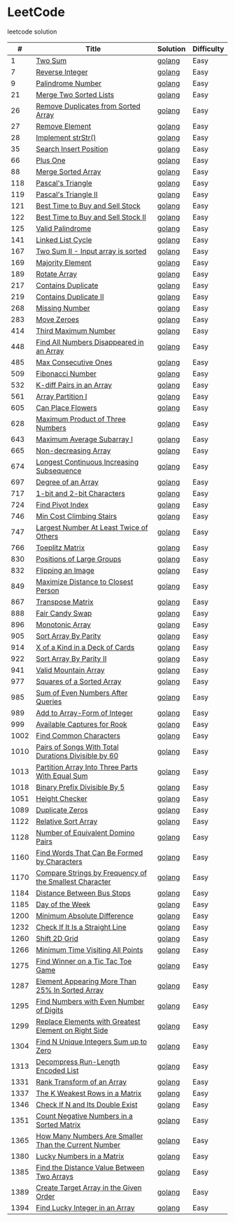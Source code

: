 # LeetCode
leetcode solution

| # | Title | Solution | Difficulty |
| ---- | ---- | ---- | ----|
| 1 | [Two Sum](https://leetcode.com/problems/two-sum/) | [golang](https://github.com/LooJee/LeetCode/blob/master/algorithms/golang/TwoSum/TwoSum.go) | Easy |
| 7 | [Reverse Integer](https://leetcode.com/problems/reverse-integer/) | [golang](https://github.com/LooJee/LeetCode/blob/master/algorithms/golang/reverse/reverse.go) | Easy |
| 9 | [Palindrome Number](https://leetcode.com/problems/palindrome-number/) | [golang](https://github.com/LooJee/LeetCode/blob/master/algorithms/golang/PalindromeNumber/palindrome_number.go) | Easy |
| 21 | [Merge Two Sorted Lists](https://leetcode.com/problems/merge-two-sorted-lists/) | [golang](https://github.com/LooJee/LeetCode/blob/master/algorithms/golang/MergeTwoSortedLists/MergeTwoSortedLists.go) | Easy |
| 26 | [Remove Duplicates from Sorted Array](https://leetcode.com/problems/remove-duplicates-from-sorted-array/) | [golang](https://github.com/LooJee/LeetCode/blob/master/algorithms/golang/RemoveDuplicatesfromSortedArray/RemoveDuplicatesfromSortedArray.go) | Easy |
| 27 | [Remove Element](https://leetcode.com/problems/remove-element/) | [golang](https://github.com/LooJee/LeetCode/blob/master/algorithms/golang/RemoveElement/RemoveElement.go) | Easy |
| 28 | [Implement strStr()](https://leetcode.com/problems/implement-strstr/) | [golang](https://github.com/LooJee/LeetCode/blob/master/algorithms/golang/implement_strstr/implement_strstr.go) | Easy |
| 35 | [Search Insert Position](https://leetcode.com/problems/search-insert-position/) | [golang](https://github.com/LooJee/LeetCode/blob/master/algorithms/golang/SearchInsertPosition/SearchInsertPosition.go) | Easy |
| 66 | [Plus One](https://leetcode.com/problems/plus-one/) | [golang](https://github.com/LooJee/LeetCode/blob/master/algorithms/golang/plusOne/plusOne.go) | Easy |
| 88 | [Merge Sorted Array](https://leetcode.com/problems/merge-sorted-array/) | [golang](https://github.com/LooJee/LeetCode/blob/master/algorithms/golang/MergeSortedArray/MergeSortedArray.go) | Easy |
| 118 | [Pascal's Triangle](https://leetcode.com/problems/pascals-triangle/) | [golang](https://github.com/LooJee/LeetCode/blob/master/algorithms/golang/PascalsTriangle/PascalsTriangle.go) | Easy |
| 119 | [Pascal's Triangle II](https://leetcode.com/problems/pascals-triangle-ii/) | [golang](https://github.com/LooJee/LeetCode/blob/master/algorithms/golang/PascalsTriangleII/PascalsTriangleII.go) | Easy |
| 121 | [Best Time to Buy and Sell Stock](https://leetcode.com/problems/best-time-to-buy-and-sell-stock/) | [golang](https://github.com/LooJee/LeetCode/blob/master/algorithms/golang/BestTimetoBuyandSellStock/BestTimetoBuyandSellStock.go) | Easy |
| 122 | [Best Time to Buy and Sell Stock II](https://leetcode.com/problems/best-time-to-buy-and-sell-stock-ii/) | [golang](https://github.com/LooJee/LeetCode/blob/master/algorithms/golang/BestTimetoBuyandSellStockII/BestTimetoBuyandSellStockII.go) | Easy |
| 125 | [Valid Palindrome](https://leetcode.com/problems/valid-palindrome/) | [golang](https://github.com/LooJee/LeetCode/blob/master/algorithms/golang/valid_palindrome/valid_palindrome.go) | Easy |
| 141 | [Linked List Cycle](https://leetcode.com/problems/linked-list-cycle/) | [golang](https://github.com/LooJee/LeetCode/blob/master/algorithms/golang/linked_list_cycle/linked_list_cycle.go) | Easy |
| 167 | [Two Sum II - Input array is sorted](https://leetcode.com/problems/two-sum-ii-input-array-is-sorted/) | [golang](https://github.com/LooJee/LeetCode/blob/master/algorithms/golang/TwoSumII/TwoSumII.go) | Easy |
| 169 | [Majority Element](https://leetcode.com/problems/majority-element/) | [golang](https://github.com/LooJee/LeetCode/blob/master/algorithms/golang/MajorityElement/MajorityElement.go) | Easy |
| 189 | [Rotate Array](https://leetcode.com/problems/rotate-array/) | [golang](https://github.com/LooJee/LeetCode/blob/master/algorithms/golang/RotateArray/RotateArray.go) | Easy |
| 217 | [Contains Duplicate](https://leetcode.com/problems/contains-duplicate/) | [golang](https://github.com/LooJee/LeetCode/blob/master/algorithms/golang/ContainsDuplicate/ContainsDuplicate.go) | Easy |
| 219 | [Contains Duplicate II](https://leetcode.com/problems/contains-duplicate-ii/) | [golang](https://github.com/LooJee/LeetCode/blob/master/algorithms/golang/ContainsDuplicateII/ContainsDuplicateII.go) | Easy |
| 268 | [Missing Number](https://leetcode.com/problems/missing-number/) | [golang](https://github.com/LooJee/LeetCode/blob/master/algorithms/golang/MissingNumber/MissingNumber.go) | Easy |
| 283 | [Move Zeroes](https://leetcode.com/problems/move-zeroes/) | [golang](https://github.com/LooJee/LeetCode/blob/master/algorithms/golang/MoveZeroes/MoveZeroes.go) | Easy |
| 414 | [Third Maximum Number](https://leetcode.com/problems/third-maximum-number/) | [golang](https://github.com/LooJee/LeetCode/blob/master/algorithms/golang/ThirdMaximumNumber/ThirdMaximumNumber.go) | Easy |
| 448 | [Find All Numbers Disappeared in an Array](https://leetcode.com/problems/find-all-numbers-disappeared-in-an-array/) | [golang](https://github.com/LooJee/LeetCode/blob/master/algorithms/golang/FindAllNumbersDisappearedinanArray/FindAllNumbersDisappearedinanArray.go) | Easy |
| 485 | [Max Consecutive Ones](https://leetcode.com/problems/max-consecutive-ones/) | [golang](https://github.com/LooJee/LeetCode/blob/master/algorithms/golang/MaxConsecutiveOnes/MaxConsecutiveOnes.go) | Easy |
| 509 | [Fibonacci Number](https://leetcode.com/problems/fibonacci-number/) | [golang](https://github.com/LooJee/LeetCode/blob/master/algorithms/golang/FibonacciNumber/FibonacciNumber.go) | Easy |
| 532 | [K-diff Pairs in an Array](https://leetcode.com/problems/k-diff-pairs-in-an-array/) | [golang](https://github.com/LooJee/LeetCode/blob/master/algorithms/golang/KdiffPairsinanArray/KdiffPairsinanArray.go) | Easy |
| 561 | [Array Partition I](https://leetcode.com/problems/array-partition-i/) | [golang](https://github.com/LooJee/LeetCode/blob/master/algorithms/golang/ArrayPartitionI/ArrayPartitionI.go) | Easy |
| 605 | [Can Place Flowers](https://leetcode.com/problems/can-place-flowers/) | [golang](https://github.com/LooJee/LeetCode/blob/master/algorithms/golang/can_place_flowers/can_place_flowers.go) | Easy |
| 628 | [Maximum Product of Three Numbers](https://leetcode.com/problems/maximum-product-of-three-numbers/) | [golang](https://github.com/LooJee/LeetCode/blob/master/algorithms/golang/maximum_product_of_three_numbers/maximum_product_of_three_numbers.go) | Easy |
| 643 | [Maximum Average Subarray I](https://leetcode.com/problems/maximum-average-subarray-i/) | [golang](https://github.com/LooJee/LeetCode/blob/master/algorithms/golang/maximum_average_subarray_i/maximum_average_subarray_i.go) | Easy |
| 665 | [Non-decreasing Array](https://leetcode.com/problems/non-decreasing-array/) | [golang](https://github.com/LooJee/LeetCode/blob/master/algorithms/golang/non_decreasing_array/non_decreasing_array.go) | Easy |
| 674 | [Longest Continuous Increasing Subsequence](https://leetcode.com/problems/longest-continuous-increasing-subsequence/) | [golang](https://github.com/LooJee/LeetCode/blob/master/algorithms/golang/longest_continuous_increasing_subsequence/longest_continuous_increasing_subsequence.go) | Easy |
| 697 | [Degree of an Array](https://leetcode.com/problems/degree-of-an-array/) | [golang](https://github.com/LooJee/LeetCode/blob/master/algorithms/golang/degree_of_an_array/degree_of_an_array.go) | Easy |
| 717 | [1-bit and 2-bit Characters](https://leetcode.com/problems/1-bit-and-2-bit-characters/) | [golang](https://github.com/LooJee/LeetCode/blob/master/algorithms/golang/one_bit_and_two_bit_characters/one_bit_and_two_bit_characters.go) | Easy |
| 724 | [Find Pivot Index](https://leetcode.com/problems/find-pivot-index/) | [golang](https://github.com/LooJee/LeetCode/blob/master/algorithms/golang/find_pivot_index/find_pivot_index.go) | Easy |
| 746 | [Min Cost Climbing Stairs](https://leetcode.com/problems/min-cost-climbing-stairs/) | [golang](https://github.com/LooJee/LeetCode/blob/master/algorithms/golang/min_cost_climbing_stairs/min_cost_climbing_stairs.go) | Easy |
| 747 | [Largest Number At Least Twice of Others](https://leetcode.com/problems/largest-number-at-least-twice-of-others/) | [golang](https://github.com/LooJee/LeetCode/blob/master/algorithms/golang/largest_number_at_least_twice_of_others/largest_number_at_least_twice_of_others.go) | Easy |
| 766 | [Toeplitz Matrix](https://leetcode.com/problems/toeplitz-matrix/) | [golang](https://github.com/LooJee/LeetCode/blob/master/algorithms/golang/toeplitz_matrix/toeplitz_matrix.go) | Easy |
| 830 | [Positions of Large Groups](https://leetcode.com/problems/positions-of-large-groups/) | [golang](https://github.com/LooJee/LeetCode/blob/master/algorithms/golang/positions_of_large_groups/positions_of_large_groups.go) | Easy |
| 832 | [Flipping an Image](https://leetcode.com/problems/flipping-an-image/) | [golang](https://github.com/LooJee/LeetCode/blob/master/algorithms/golang/flipping_an_image/flipping_an_image.go) | Easy |
| 849 | [Maximize Distance to Closest Person](https://leetcode.com/problems/maximize-distance-to-closest-person/) | [golang](https://github.com/LooJee/LeetCode/blob/master/algorithms/golang/maximize_distance_to_closest_person/maximize_distance_to_closest_person.go) | Easy |
| 867 | [Transpose Matrix](https://leetcode.com/problems/transpose-matrix/) | [golang](https://github.com/LooJee/LeetCode/blob/master/algorithms/golang/transpose_matrix/transpose_matrix.go) | Easy |
| 888 | [Fair Candy Swap](https://leetcode.com/problems/fair-candy-swap/) | [golang](https://github.com/LooJee/LeetCode/blob/master/algorithms/golang/fair_candy_swap/fair_candy_swap.go) | Easy |
| 896 | [Monotonic Array](https://leetcode.com/problems/monotonic-array/) | [golang](https://github.com/LooJee/LeetCode/blob/master/algorithms/golang/monotonic_array/monotonic_array.go) | Easy |
| 905 | [Sort Array By Parity](https://leetcode.com/problems/sort-array-by-parity/) | [golang](https://github.com/LooJee/LeetCode/blob/master/algorithms/golang/sort_array_by_parity/sort_array_by_parity.go) | Easy |
| 914 | [X of a Kind in a Deck of Cards](https://leetcode.com/problems/x-of-a-kind-in-a-deck-of-cards/) | [golang](https://github.com/LooJee/LeetCode/blob/master/algorithms/golang/x_of_a_kind_in_a_deck_of_cards/x_of_a_kind_in_a_deck_of_cards.go) | Easy |
| 922 | [Sort Array By Parity II](https://leetcode.com/problems/sort-array-by-parity-ii/) | [golang](https://github.com/LooJee/LeetCode/blob/master/algorithms/golang/sort_array_by_parity_ii/sort_array_by_parity_ii.go) | Easy |
| 941 | [Valid Mountain Array](https://leetcode.com/problems/valid-mountain-array/) | [golang](https://github.com/LooJee/LeetCode/blob/master/algorithms/golang/valid_mountain_array/valid_mountain_array.go) | Easy |
| 977 | [Squares of a Sorted Array](https://leetcode.com/problems/squares-of-a-sorted-array/) | [golang](https://github.com/LooJee/LeetCode/blob/master/algorithms/golang/squares_of_a_sorted_array/squares_of_a_sorted_array.go) | Easy |
| 985 | [Sum of Even Numbers After Queries](https://leetcode.com/problems/sum-of-even-numbers-after-queries/) | [golang](https://github.com/LooJee/LeetCode/blob/master/algorithms/golang/sum_of_even_numbers_after_queries/sum_of_even_numbers_after_queries.go) | Easy |
| 989 | [Add to Array-Form of Integer](https://leetcode.com/problems/add-to-array-form-of-integer/) | [golang](https://github.com/LooJee/LeetCode/blob/master/algorithms/golang/add_to_array_form_of_integer/add_to_array_form_of_integer.go) | Easy |
| 999 | [Available Captures for Rook](https://leetcode.com/problems/available-captures-for-rook/) | [golang](https://github.com/LooJee/LeetCode/blob/master/algorithms/golang/available_captures_for_rook/available_captures_for_rook.go) | Easy |
| 1002 | [Find Common Characters](https://leetcode.com/problems/find-common-characters/) | [golang](https://github.com/LooJee/LeetCode/blob/master/algorithms/golang/find_common_characters/find_common_characters.go) | Easy |
| 1010 | [Pairs of Songs With Total Durations Divisible by 60](https://leetcode.com/problems/pairs-of-songs-with-total-durations-divisible-by-60/) | [golang](https://github.com/LooJee/LeetCode/blob/master/algorithms/golang/num_pairs_divisible_by60/num_pairs_divisible_by60.go) | Easy |
| 1013 | [Partition Array Into Three Parts With Equal Sum](https://leetcode.com/problems/partition-array-into-three-parts-with-equal-sum/) | [golang](https://github.com/LooJee/LeetCode/blob/master/algorithms/golang/partition_array_into_three_parts_with_equal_sum/partition_array_into_three_parts_with_equal_sum.go) | Easy |
| 1018 | [Binary Prefix Divisible By 5](https://leetcode.com/problems/binary-prefix-divisible-by-5/) | [golang](https://github.com/LooJee/LeetCode/blob/master/algorithms/golang/binary_prefix_divisible_by_5/binary_prefix_divisible_by_5.go) | Easy |
| 1051 | [Height Checker](https://leetcode.com/problems/height-checker/) | [golang](https://github.com/LooJee/LeetCode/blob/master/algorithms/golang/height_checker/height_checker.go) | Easy |
| 1089 | [Duplicate Zeros](https://leetcode.com/problems/duplicate-zeros/) | [golang](https://github.com/LooJee/LeetCode/blob/master/algorithms/golang/duplicate_zeros/duplicate_zeros.go) | Easy |
| 1122 | [Relative Sort Array](https://leetcode.com/problems/relative-sort-array/) | [golang](https://github.com/LooJee/LeetCode/blob/master/algorithms/golang/relative_sort_array/relative_sort_array.go) | Easy |
| 1128 | [Number of Equivalent Domino Pairs](https://leetcode.com/problems/number-of-equivalent-domino-pairs/) | [golang](https://github.com/LooJee/LeetCode/blob/master/algorithms/golang/number_of_equivalent_domino_pairs/number_of_equivalent_domino_pairs.go) | Easy |
| 1160 | [Find Words That Can Be Formed by Characters](https://leetcode.com/problems/find-words-that-can-be-formed-by-characters/) | [golang](https://github.com/LooJee/LeetCode/blob/master/algorithms/golang/find_words_that_can_be_formed_by_characters/find_words_that_can_be_formed_by_characters.go) | Easy |
| 1170 | [Compare Strings by Frequency of the Smallest Character](https://leetcode.com/problems/compare-strings-by-frequency-of-the-smallest-character/) | [golang](https://github.com/LooJee/LeetCode/blob/master/algorithms/golang/compare_strings_by_frequency_of_the_smallest_character/compare_strings_by_frequency_of_the_smallest_character.go) | Easy |
| 1184 | [Distance Between Bus Stops](https://leetcode.com/problems/distance-between-bus-stops/) | [golang](https://github.com/LooJee/LeetCode/blob/master/algorithms/golang/distance_between_bus_stops/distance_between_bus_stops.go) | Easy |
| 1185 | [Day of the Week](https://leetcode.com/problems/day-of-the-week/) | [golang](https://github.com/LooJee/LeetCode/blob/master/algorithms/golang/day_of_the_week/day_of_the_week.go) | Easy |
| 1200 | [Minimum Absolute Difference](https://leetcode.com/problems/minimum-absolute-difference/) | [golang](https://github.com/LooJee/LeetCode/blob/master/algorithms/golang/minimum_absolute_difference/minimum_absolute_difference.go) | Easy |
| 1232 | [Check If It Is a Straight Line](https://leetcode.com/problems/check-if-it-is-a-straight-line/) | [golang](https://github.com/LooJee/LeetCode/blob/master/algorithms/golang/check_if_it_is_a_straight_line/check_if_it_is_a_straight_line.go) | Easy |
| 1260 | [Shift 2D Grid](https://leetcode.com/problems/shift-2d-grid/) | [golang](https://github.com/LooJee/LeetCode/blob/master/algorithms/golang/shift_2d_grid/shift_2d_grid.go) | Easy |
| 1266 | [Minimum Time Visiting All Points](https://leetcode.com/problems/minimum-time-visiting-all-points/) | [golang](https://github.com/LooJee/LeetCode/blob/master/algorithms/golang/minimum_time_visiting_all_points/minimum_time_visiting_all_points.go) | Easy |
| 1275 | [Find Winner on a Tic Tac Toe Game](https://leetcode.com/problems/find-winner-on-a-tic-tac-toe-game/) | [golang](https://github.com/LooJee/LeetCode/blob/master/algorithms/golang/find_winner_on_a_tic_tac_toe_game/find_winner_on_a_tic_tac_toe_game.go) | Easy |
| 1287 | [Element Appearing More Than 25% In Sorted Array](https://leetcode.com/problems/element-appearing-more-than-25-in-sorted-array/) | [golang](https://github.com/LooJee/LeetCode/blob/master/algorithms/golang/element_appearing_more_than_25_in_sorted_array/element_appearing_more_than_25_in_sorted_array.go) | Easy |
| 1295 | [Find Numbers with Even Number of Digits](https://leetcode.com/problems/find-numbers-with-even-number-of-digits/) | [golang](https://github.com/LooJee/LeetCode/blob/master/algorithms/golang/find_numbers_with_even_number_of_digits/find_numbers_with_even_number_of_digits.go) | Easy |
| 1299 | [Replace Elements with Greatest Element on Right Side](https://leetcode.com/problems/replace_elements_with_greatest_element_on_right_side/) | [golang](https://github.com/LooJee/LeetCode/blob/master/algorithms/golang/replace_elements_with_greatest_element_on_right_side/replace_elements_with_greatest_element_on_right_side.go) | Easy |
| 1304 | [Find N Unique Integers Sum up to Zero](https://leetcode.com/problems/find-n-unique-integers-sum-up-to-zero/) | [golang](https://github.com/LooJee/LeetCode/blob/master/algorithms/golang/find_n_unique_integers_sum_up_to_zero/find_n_unique_integers_sum_up_to_zero.go) | Easy |
| 1313 | [Decompress Run-Length Encoded List](https://leetcode.com/problems/decompress-run-length-encoded-list/) | [golang](https://github.com/LooJee/LeetCode/blob/master/algorithms/golang/decompress_run_length_encoded_list/decompress_run_length_encoded_list.go) | Easy |
| 1331 | [Rank Transform of an Array](https://leetcode.com/problems/rank-transform-of-an-array/) | [golang](https://github.com/LooJee/LeetCode/blob/master/algorithms/golang/rank_transform_of_an_array/rank_transform_of_an_array.go) | Easy |
| 1337 | [The K Weakest Rows in a Matrix](https://leetcode.com/problems/the-k-weakest-rows-in-a-matrix/) | [golang](https://github.com/LooJee/LeetCode/blob/master/algorithms/golang/the_k_weakest_rows_in_a_matrix/the_k_weakest_rows_in_a_matrix.go) | Easy |
| 1346 | [Check If N and Its Double Exist](https://leetcode.com/problems/check-if-n-and-its-double-exist/) | [golang](https://github.com/LooJee/LeetCode/blob/master/algorithms/golang/check_if_n_and_its_double_exist/check_if_n_and_its_double_exist.go) | Easy |
| 1351 | [Count Negative Numbers in a Sorted Matrix](https://leetcode.com/problems/count-negative-numbers-in-a-sorted-matrix/) | [golang](https://github.com/LooJee/LeetCode/blob/master/algorithms/golang/count_negative_numbers_in_a_sorted_matrix/count_negative_numbers_in_a_sorted_matrix.go) | Easy |
| 1365 | [How Many Numbers Are Smaller Than the Current Number](https://leetcode.com/problems/how-many-numbers-are-smaller-than-the-current-number/) | [golang](https://github.com/LooJee/LeetCode/blob/master/algorithms/golang/how_many_numbers_are_smaller_than_the_current_number/how_many_numbers_are_smaller_than_the_current_number.go) | Easy |
| 1380 | [Lucky Numbers in a Matrix](https://leetcode.com/problems/lucky-numbers-in-a-matrix/) | [golang](https://github.com/LooJee/LeetCode/blob/master/algorithms/golang/lucky_numbers_in_a_matrix/lucky_numbers_in_a_matrix.go) | Easy |
| 1385 | [Find the Distance Value Between Two Arrays](https://leetcode.com/problems/find-the-distance-value-between-two-arrays/) | [golang](https://github.com/LooJee/LeetCode/blob/master/algorithms/golang/find_the_distance_value_between_two_arrays/find_the_distance_value_between_two_arrays.go) | Easy |
| 1389 | [Create Target Array in the Given Order](https://leetcode.com/problems/create-target-array-in-the-given-order/) | [golang](https://github.com/LooJee/LeetCode/blob/master/algorithms/golang/create_target_array_in_the_given_order/create_target_array_in_the_given_order.go) | Easy |
| 1394 | [Find Lucky Integer in an Array](https://leetcode.com/problems/find-lucky-integer-in-an-array/) | [golang](https://github.com/LooJee/LeetCode/blob/master/algorithms/golang/find_lucky_integer_in_an_array/find_lucky_integer_in_an_array.go) | Easy |

